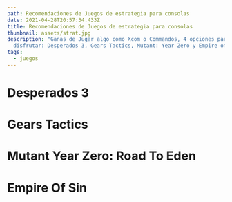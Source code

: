 ```yaml
---
path: Recomendaciones de Juegos de estrategia para consolas
date: 2021-04-28T20:57:34.433Z
title: Recomendaciones de Juegos de estrategia para consolas
thumbnail: assets/strat.jpg
description: "Ganas de Jugar algo como Xcom o Commandos, 4 opciones para
  disfrutar: Desperados 3, Gears Tactics, Mutant: Year Zero y Empire of Sin."
tags:
  - juegos
---
```

# Desperados 3


# Gears Tactics


# Mutant Year Zero: Road To Eden


# Empire Of Sin